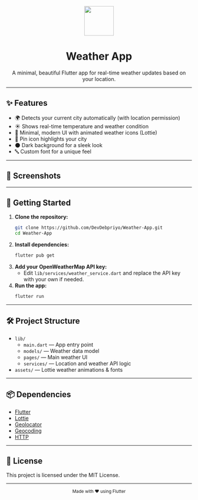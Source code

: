 <div align="center">
  <img src="https://img.icons8.com/color/96/000000/partly-cloudy-day--v1.png" width="80"/>
  <h1>Weather App</h1>
  <p>A minimal, beautiful Flutter app for real-time weather updates based on your location.</p>
</div>

---

## ✨ Features

- 🌍 Detects your current city automatically (with location permission)
- ☀️ Shows real-time temperature and weather condition
- 🎨 Minimal, modern UI with animated weather icons (Lottie)
- 📍 Pin icon highlights your city
- 🌑 Dark background for a sleek look
- 🔤 Custom font for a unique feel

---

## 📱 Screenshots

<!-- Add screenshots here if available -->

---

## 🚀 Getting Started

1. **Clone the repository:**
	```bash
	git clone https://github.com/DevDebpriyo/Weather-App.git
	cd Weather-App
	```
2. **Install dependencies:**
	```bash
	flutter pub get
	```
3. **Add your OpenWeatherMap API key:**
	- Edit `lib/services/weather_service.dart` and replace the API key with your own if needed.
4. **Run the app:**
	```bash
	flutter run
	```

---

## 🛠️ Project Structure

- `lib/`
  - `main.dart` — App entry point
  - `models/` — Weather data model
  - `pages/` — Main weather UI
  - `services/` — Location and weather API logic
- `assets/` — Lottie weather animations & fonts

---

## 📦 Dependencies

- [Flutter](https://flutter.dev/)
- [Lottie](https://pub.dev/packages/lottie)
- [Geolocator](https://pub.dev/packages/geolocator)
- [Geocoding](https://pub.dev/packages/geocoding)
- [HTTP](https://pub.dev/packages/http)

---

## 📝 License

This project is licensed under the MIT License.

---

<div align="center">
  <sub>Made with ❤️ using Flutter</sub>
</div>
